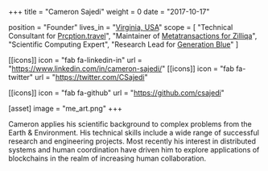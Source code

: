 +++
title = "Cameron Sajedi"
weight = 0
date = "2017-10-17"

position = "Founder"
lives_in = "[Virginia, USA](https://www.google.com/maps/place/WashingtonDC,+USA/)"
scope = [
  "Technical Consultant for [Prcption.travel](https://perceptiontravel.tv/)",
  "Maintainer of [Metatransactions for Zilliqa](https://github.com/starling-foundries)",
  "Scientific Computing Expert",
  "Research Lead for [Generation Blue](https://www.generation.blue)"
]

[[icons]]
  icon = "fab fa-linkedin-in"
  url = "https://www.linkedin.com/in/cameron-sajedi/"
[[icons]]
  icon = "fab fa-twitter"
  url = "https://twitter.com/CSajedi"

[[icons]]
  icon = "fab fa-github"
  url = "https://github.com/csajedi"


[asset]
  image = "me_art.png"
+++

Cameron applies his scientific background to complex problems from the Earth & Environment. His technical skills include a wide range of successful research and engineering projects. Most recently his interest in distributed systems and human coordination have driven him to explore applications of blockchains in the realm of increasing human collaboration.